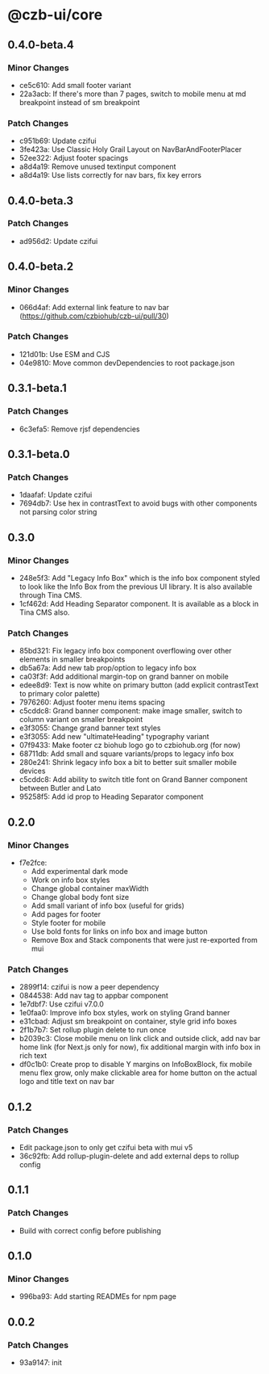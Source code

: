 # @czb-ui/core

## 0.4.0-beta.4

### Minor Changes

- ce5c610: Add small footer variant
- 22a3acb: If there's more than 7 pages, switch to mobile menu at md breakpoint instead of sm breakpoint

### Patch Changes

- c951b69: Update czifui
- 3fe423a: Use Classic Holy Grail Layout on NavBarAndFooterPlacer
- 52ee322: Adjust footer spacings
- a8d4a19: Remove unused textinput component
- a8d4a19: Use lists correctly for nav bars, fix key errors

## 0.4.0-beta.3

### Patch Changes

- ad956d2: Update czifui

## 0.4.0-beta.2

### Minor Changes

- 066d4af: Add external link feature to nav bar (https://github.com/czbiohub/czb-ui/pull/30)

### Patch Changes

- 121d01b: Use ESM and CJS
- 04e9810: Move common devDependencies to root package.json

## 0.3.1-beta.1

### Patch Changes

- 6c3efa5: Remove rjsf dependencies

## 0.3.1-beta.0

### Patch Changes

- 1daafaf: Update czifui
- 7694db7: Use hex in contrastText to avoid bugs with other components not parsing color string

## 0.3.0

### Minor Changes

- 248e5f3: Add "Legacy Info Box" which is the info box component styled to look like the Info Box from the previous UI library. It is also available through Tina CMS.
- 1cf462d: Add Heading Separator component. It is available as a block in Tina CMS also.

### Patch Changes

- 85bd321: Fix legacy info box component overflowing over other elements in smaller breakpoints
- db5a67a: Add new tab prop/option to legacy info box
- ca03f3f: Add additional margin-top on grand banner on mobile
- edee8d9: Text is now white on primary button (add explicit contrastText to primary color palette)
- 7976260: Adjust footer menu items spacing
- c5cddc8: Grand banner component: make image smaller, switch to column variant on smaller breakpoint
- e3f3055: Change grand banner text styles
- e3f3055: Add new "ultimateHeading" typography variant
- 07f9433: Make footer cz biohub logo go to czbiohub.org (for now)
- 68711db: Add small and square variants/props to legacy info box
- 280e241: Shrink legacy info box a bit to better suit smaller mobile devices
- c5cddc8: Add ability to switch title font on Grand Banner component between Butler and Lato
- 95258f5: Add id prop to Heading Separator component

## 0.2.0

### Minor Changes

- f7e2fce:
  - Add experimental dark mode
  - Work on info box styles
  - Change global container maxWidth
  - Change global body font size
  - Add small variant of info box (useful for grids)
  - Add pages for footer
  - Style footer for mobile
  - Use bold fonts for links on info box and image button
  - Remove Box and Stack components that were just re-exported from mui

### Patch Changes

- 2899f14: czifui is now a peer dependency
- 0844538: Add nav tag to appbar component
- 1e7dbf7: Use czifui v7.0.0
- 1e0faa0: Improve info box styles, work on styling Grand banner
- e31cbad: Adjust sm breakpoint on container, style grid info boxes
- 2f1b7b7: Set rollup plugin delete to run once
- b2039c3: Close mobile menu on link click and outside click, add nav bar home link (for Next.js only for now), fix additional margin with info box in rich text
- df0c1b0: Create prop to disable Y margins on InfoBoxBlock, fix mobile menu flex grow, only make clickable area for home button on the actual logo and title text on nav bar

## 0.1.2

### Patch Changes

- Edit package.json to only get czifui beta with mui v5
- 36c92fb: Add rollup-plugin-delete and add external deps to rollup config

## 0.1.1

### Patch Changes

- Build with correct config before publishing

## 0.1.0

### Minor Changes

- 996ba93: Add starting READMEs for npm page

## 0.0.2

### Patch Changes

- 93a9147: init
